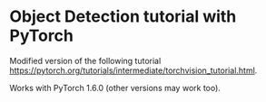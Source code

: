 # Object Detection tutorial with PyTorch

Modified version of the following tutorial https://pytorch.org/tutorials/intermediate/torchvision_tutorial.html.

Works with PyTorch 1.6.0 (other versions may work too).
